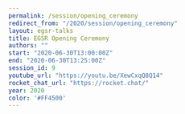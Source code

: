 ```yaml
---
permalink: /session/opening_ceremony
redirect_from: "/2020/session/opening_ceremony"
layout: egsr-talks
title: EGSR Opening Ceremony
authors: ""
start: "2020-06-30T13:00:00Z"
end: "2020-06-30T13:25:00Z"
session_id: 9
youtube_url: "https://youtu.be/XewCxqQ8Q14"
rocket_chat_url: "https://rocket.chat/"
year: 2020
color: '#FF4500'
---
```

